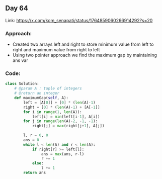 ## Day 64

Link: https://x.com/kom_senapati/status/1764859060266914292?s=20

### Approach:

- Created two arrays left and right to store minimum value from left to right and maximum value from right to left
- Using two pointer approach we find the maximum gap by maintaining ans var

### Code:

```py
class Solution:
    # @param A : tuple of integers
    # @return an integer
    def maximumGap(self, A):
        left = [A[0]] + [0] * (len(A)-1)
        right = [0] * (len(A)-1) + [A[-1]]
        for i in range(1, len(A)):
            left[i] = min(left[i-1], A[i])
        for j in range(len(A)-2, -1, -1):
            right[j] = max(right[j+1], A[j])
            
        l, r = 0, 0
        ans = 0
        while l < len(A) and r < len(A):
            if right[r] >= left[l]:
                ans = max(ans, r-l)
                r += 1
            else:
                l += 1
        return ans
```
